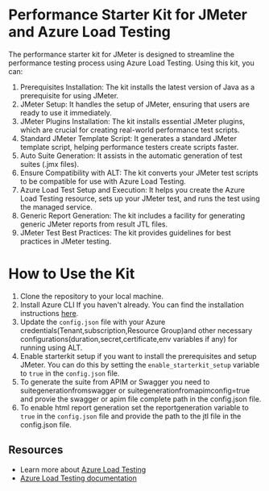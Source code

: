 # Performance Starter Kit for JMeter and Azure Load Testing
The performance starter kit for JMeter is designed to streamline the performance testing process using Azure Load Testing. Using this kit, you can:

1. Prerequisites Installation: The kit installs the latest version of Java as a prerequisite for using JMeter.
2. JMeter Setup: It handles the setup of JMeter, ensuring that users are ready to use it immediately.
3. JMeter Plugins Installation: The kit installs essential JMeter plugins, which are crucial for creating real-world performance test scripts.
4. Standard JMeter Template Script: It generates a standard JMeter template script, helping performance testers create scripts faster.
5. Auto Suite Generation: It assists in the automatic generation of test suites (.jmx files).
6. Ensure Compatibility with ALT: The kit converts your JMeter test scripts to be compatible for use with Azure Load Testing.
7. Azure Load Test Setup and Execution: It helps you create the Azure Load Testing resource, sets up your JMeter test, and runs the test using the managed service.
8. Generic Report Generation: The kit includes a facility for generating generic JMeter reports from result JTL files.
9. JMeter Test Best Practices: The kit provides guidelines for best practices in JMeter testing.

# How to Use the Kit
1. Clone the repository to your local machine.
2. Install Azure CLI If you haven't already. You can find the installation instructions [here](https://docs.microsoft.com/en-us/cli/azure/install-azure-cli).
3. Update the `config.json` file with your Azure credentials(Tenant,subscription,Resource Group)and other necessary configurations(duration,secret,certificate,env variables if any) for running using ALT.
4. Enable starterkit setup if you want to install the prerequisites and setup JMeter. You can do this by setting the `enable_starterkit_setup` variable to `true` in the `config.json` file.
5. To generate the suite from APIM or Swagger you need to suitegenerationfromswagger or suitegenerationfromapimconfig=true and provie the swagger or apim file complete path in the config.json file.
6. To enable html report generation set the reportgeneration variable to `true` in the `config.json` file and provide the path to the jtl file in the config.json file.

## Resources

- Learn more about [Azure Load Testing](https://aka.ms/malt)
- [Azure Load Testing documentation](https://aka.ms/malt-docs)